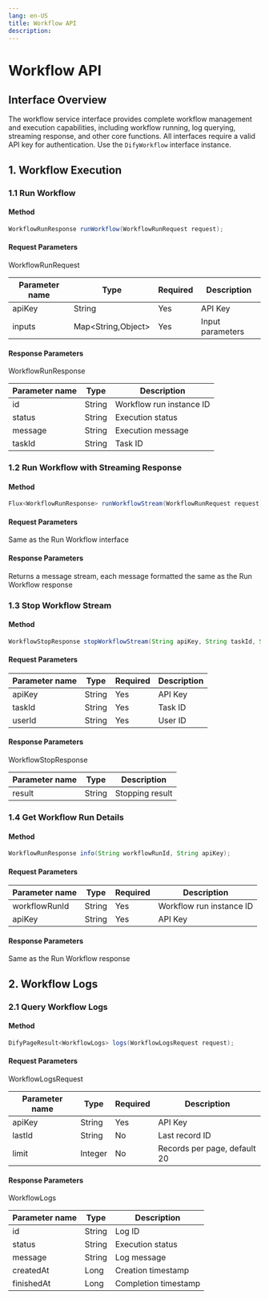 ```yaml
---
lang: en-US
title: Workflow API
description: 
---
```


# Workflow API

## Interface Overview

The workflow service interface provides complete workflow management and execution capabilities, including workflow
running,
log querying, streaming response, and other core functions. All interfaces require a valid API key for authentication.
Use the `DifyWorkflow` interface instance.

## 1. Workflow Execution

### 1.1 Run Workflow

#### Method

```java
WorkflowRunResponse runWorkflow(WorkflowRunRequest request);
```

#### Request Parameters

WorkflowRunRequest

| Parameter name | Type               | Required | Description      |
|----------------|--------------------|----------|------------------|
| apiKey         | String             | Yes      | API Key          |
| inputs         | Map<String,Object> | Yes      | Input parameters |

#### Response Parameters

WorkflowRunResponse

| Parameter name | Type   | Description              |
|----------------|--------|--------------------------|
| id             | String | Workflow run instance ID |
| status         | String | Execution status         |
| message        | String | Execution message        |
| taskId         | String | Task ID                  |

### 1.2 Run Workflow with Streaming Response

#### Method

```java
Flux<WorkflowRunResponse> runWorkflowStream(WorkflowRunRequest request);
```

#### Request Parameters

Same as the Run Workflow interface

#### Response Parameters

Returns a message stream, each message formatted the same as the Run Workflow response

### 1.3 Stop Workflow Stream

#### Method

```java
WorkflowStopResponse stopWorkflowStream(String apiKey, String taskId, String userId);
```

#### Request Parameters

| Parameter name | Type   | Required | Description |
|----------------|--------|----------|-------------|
| apiKey         | String | Yes      | API Key     |
| taskId         | String | Yes      | Task ID     |
| userId         | String | Yes      | User ID     |

#### Response Parameters

WorkflowStopResponse

| Parameter name | Type   | Description     |
|----------------|--------|-----------------|
| result         | String | Stopping result |

### 1.4 Get Workflow Run Details

#### Method

```java
WorkflowRunResponse info(String workflowRunId, String apiKey);
```

#### Request Parameters

| Parameter name | Type   | Required | Description              |
|----------------|--------|----------|--------------------------|
| workflowRunId  | String | Yes      | Workflow run instance ID |
| apiKey         | String | Yes      | API Key                  |

#### Response Parameters

Same as the Run Workflow response

## 2. Workflow Logs

### 2.1 Query Workflow Logs

#### Method

```java
DifyPageResult<WorkflowLogs> logs(WorkflowLogsRequest request);
```

#### Request Parameters

WorkflowLogsRequest

| Parameter name | Type    | Required | Description                  |
|----------------|---------|----------|------------------------------|
| apiKey         | String  | Yes      | API Key                      |
| lastId         | String  | No       | Last record ID               |
| limit          | Integer | No       | Records per page, default 20 |

#### Response Parameters

WorkflowLogs

| Parameter name | Type   | Description          |
|----------------|--------|----------------------|
| id             | String | Log ID               |
| status         | String | Execution status     |
| message        | String | Log message          |
| createdAt      | Long   | Creation timestamp   |
| finishedAt     | Long   | Completion timestamp |
